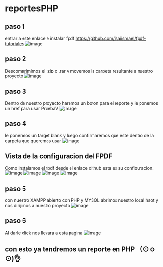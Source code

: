 # reportesPHP

## paso 1
entrar a este enlace e instalar fpdf https://github.com/isaiismael/fpdf-tutoriales
![image](https://github.com/user-attachments/assets/48d4c818-2be5-4642-bc78-4c34929fd125)
## paso 2
Descomprimimos el .zip o .rar y movemos la carpeta resultante a nuestro proyecto
![image](https://github.com/user-attachments/assets/cb969da1-6053-4433-97db-513e2c3648aa)

## paso 3
Dentro de nuestro proyecto haremos un boton para el reporte y le ponemos un href para usar PruebaV 
![image](https://github.com/user-attachments/assets/1c7865bd-1550-48ec-9c4e-81aa5dc7b85a)

## paso 4 
le ponermos un target blank y luego confirmaremos que este dentro de la carpeta que queremos usar 
![image](https://github.com/user-attachments/assets/8ae6e88c-1839-45b5-9cb8-04aea10d0a0c)

## Vista de la configuracion del FPDF
Como instalamos el fpdf desde el enlace github esta es su configuracion. 
![image](https://github.com/user-attachments/assets/cbc90247-2701-4d05-afd8-113b28052615)
![image](https://github.com/user-attachments/assets/6ef79a81-de26-49fd-9e40-322906ee038f)
![image](https://github.com/user-attachments/assets/8853cadb-e737-4ae3-95f8-dc4ae12963fa)
![image](https://github.com/user-attachments/assets/2fcbd315-aa44-4deb-8e65-ca76cb94d42c)

## paso 5 
con nuestro XAMPP abierto con PHP y MYSQL abrimos nuestro local hsot y nos dirijimos a nuestro proyecto
![image](https://github.com/user-attachments/assets/603552ef-62f5-4d25-83f7-d65828701e05)

## paso 6
Al darle click nos llevara a esta pagina
![image](https://github.com/user-attachments/assets/342b48c2-14ad-4464-b603-232e21a818f9)

## con esto ya tendremos un reporte en PHP （⊙ｏ⊙)👌





